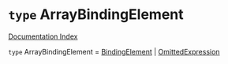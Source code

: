 # `type` ArrayBindingElement

[Documentation Index](../README.md)

`type` ArrayBindingElement = [BindingElement](../private.interface.BindingElement/README.md) | [OmittedExpression](../private.interface.OmittedExpression/README.md)